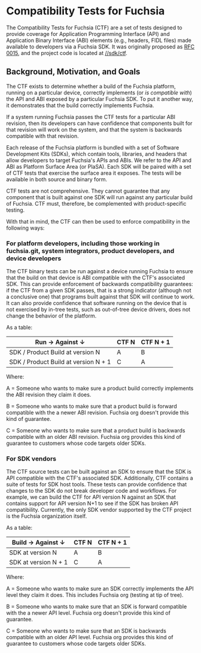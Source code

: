 # Compatibility Tests for Fuchsia

The Compatibility Tests for Fuchsia (CTF) are a set of tests designed to provide
coverage for Application Programming Interface (API) and Application Binary
Interface (ABI) elements (e.g., headers, FIDL files) made available to
developers via a Fuchsia SDK. It was originally proposed as [RFC
0015](/docs/contribute/governance/rfcs/0015_cts.md), and
the project code is located at
[//sdk/ctf](https://fuchsia.googlesource.com/fuchsia/+/refs/heads/main/sdk/ctf/).

## Background, Motivation, and Goals

The CTF exists to determine whether a build of the Fuchsia platform, running on
a particular device, correctly implements (or *is compatible with*) the API and
ABI exposed by a particular Fuchsia SDK.  To put it another way, it demonstrates
that the build correctly implements Fuchsia.

If a system running Fuchsia passes the CTF tests for a particular ABI revision,
then its developers can have confidence that components built for that revision
will work on the system, and that the system is backwards compatible with that
revision.

Each release of the Fuchsia platform is bundled with a set of Software
Development Kits (SDKs), which contain tools, libraries, and headers that allow
developers to target Fuchsia's APIs and ABIs.  We refer to the API and ABI as
Platform Surface Area (or PlaSA).  Each SDK will be paired with a set of CTF
tests that exercise the surface area it exposes.  The tests will be available in
both source and binary form.

CTF tests are not comprehensive.  They cannot guarantee that any component that
is built against one SDK will run against any particular build of Fuchsia.  CTF
must, therefore, be complemented with product-specific testing.

With that in mind, the CTF can then be used to enforce compatibility in the
following ways:

### For platform developers, including those working in fuchsia.git, system integrators, product developers, and device developers

The CTF binary tests can be run against a device running Fuchsia to ensure that
the build on that device is ABI compatible with the CTF's associated SDK.  This
can provide enforcement of backwards compatibility guarantees: if the CTF from a
given SDK passes, that is a strong indicator (although not a conclusive one)
that programs built against that SDK will continue to work.  It can also provide
confidence that software running on the device that is not exercised by in-tree
tests, such as out-of-tree device drivers, does not change the behavior of the
platform.

As a table:


| Run → Against ↓                       | CTF N  | CTF N + 1   |
|---------------------------------------|--------|-------------|
| SDK / Product Build at version N      | A      | B           |
| SDK / Product Build at version N + 1  | C      | A           |

Where:

A = Someone who wants to make sure a product build correctly implements the ABI
revision they claim it does.

B = Someone who wants to make sure that a product build is forward compatible
with the a newer ABI revision.  Fuchsia org doesn't provide this kind of
guarantee.

C = Someone who wants to make sure that a product build is backwards compatible
with an older ABI revision.  Fuchsia org provides this kind of guarantee to
customers whose code targets older SDKs.

### For SDK vendors

The CTF source tests can be built against an SDK to ensure that the SDK is API
compatible with the CTF's associated SDK.  Additionally, CTF contains a suite of
tests for SDK host tools.  These tests can provide confidence that changes to
the SDK do not break developer code and workflows.  For example, we can build
the CTF for API version N against an SDK that contains support for API version
N+1 to see if the SDK has broken API compatibility.  Currently, the only SDK
vendor supported by the CTF project is the Fuchsia organization itself.

As a table:

| Build → Against ↓                     | CTF N  | CTF N + 1   |
|---------------------------------------|--------|-------------|
| SDK at version N                      | A      | B           |
| SDK at version N + 1                  | C      | A           |

Where:

A = Someone who wants to make sure an SDK correctly implements the API level
they claim it does.  This includes Fuchsia org (testing at tip of tree).

B = Someone who wants to make sure that an SDK is forward compatible with the a
newer API level.  Fuchsia org doesn't provide this kind of guarantee.

C = Someone who wants to make sure that an SDK is backwards compatible with an
older API level.  Fuchsia org provides this kind of guarantee to customers whose
code targets older SDKs.
